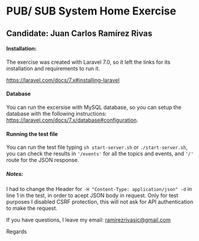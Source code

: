 # PUB/ SUB System Home Exercise
## Candidate: Juan Carlos Ramírez Rivas

#### Installation:
The exercise was created with Laravel 7.0, so it left the links for its installation and requirements to run it.

https://laravel.com/docs/7.x#installing-laravel

#### Database

You can run the excersise with MySQL database, so you can setup the database with the following instructions: https://laravel.com/docs/7.x/database#configuration.

#### Running the test file 
You can run the test file typing `sh start-server.sh` or `./start-server.sh`, you can check the results in `'/events'` for all the topics and events, and `'/'` route for the JSON response. 

##### Notes:

I had to change the Header for `-H "Content-Type: application/json" -d` in line 1 in the test, in order to acept JSON body in request. Only for test purposes I disabled CSRF protection, this will not ask for API authentication to make the request.

If you have questions, I leave my email: ramirezrivasjc@gmail.com

Regards
